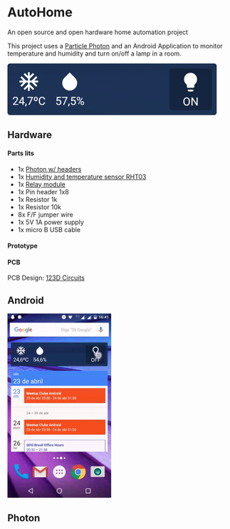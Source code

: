# AutoHome
An open source and open hardware home automation project

This project uses a [Particle Photon](https://www.particle.io/prototype#photon) and an Android Application to monitor temperature and humidity and turn on/off a lamp in a room.

<img src="https://raw.githubusercontent.com/edu1910/AutoHome/master/resources/widget2.png"/>

## Hardware

#### Parts lits

* 1x [Photon w/ headers](https://store.particle.io/collections/photon)
* 1x [Humidity and temperature sensor RHT03](https://www.sparkfun.com/products/10167)
* 1x [Relay module](https://www.robocore.net/modules.php?name=GR_LojaVirtual&prod=258)
* 1x Pin header 1x8
* 1x Resistor 1k
* 1x Resistor 10k
* 8x F/F jumper wire
* 1x 5V 1A power supply
* 1x micro B USB cable

#### Prototype



#### PCB

PCB Design: [123D Circuits](https://123d.circuits.io/circuits/1929047-autohome)

## Android

<img src="https://raw.githubusercontent.com/edu1910/AutoHome/master/resources/widget.gif" height="414" width="233"/>

## Photon
